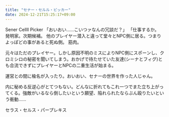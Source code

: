 ```yaml
---
title: "セナー・セルル・ピッカー"
date: 2024-12-21T15:25:17+09:00
---
```

Sener Cellll Picker
「おいおい……こいつァなんの冗談だ？」
「仕事するか。
発明家。次期候補。
他のプレイヤー潜入と違って堂々とNPC側に居る。つまりよっぽどの事があると死ぬ側。
筋肉。

元々はただのプレイヤー。しかし原因不明のミスによりNPC側にスポーンし、クロミシロの秘密を聞いてしまう。おかげで待たせていた友達(シーナとフィグ)とも合流できずにプレイヤーとNPCの二重生活が始まる。

運営との間に楡名が入ったり。おいおい、セナーの世界を作った人じゃん。

内に秘める反逆心がとてつもない。どんなに折れてもこれ一つでまた立ち上がってくる。強敵がいるなら倒したいという願望、陥れられたならぶん殴りたいという衝動……




セラス・セルス・パープレキス
